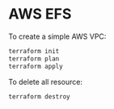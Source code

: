 # AWS EFS

To create a simple AWS VPC:

```bash
terraform init
terraform plan
terraform apply
```

To delete all resource:

```bash
terraform destroy
```
